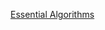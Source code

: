 [Essential Algorithms](https://www.wiley.com/en-us/Essential+Algorithms%3A+A+Practical+Approach+to+Computer+Algorithms-p-9781118612101)
